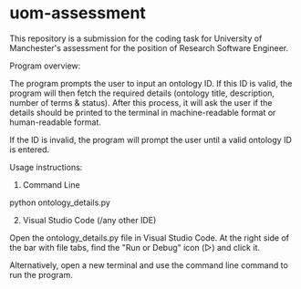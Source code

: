 # uom-assessment

This repository is a submission for the coding task for University of Manchester's assessment for the position of Research Software Engineer.

Program overview:

The program prompts the user to input an ontology ID. If this ID is valid, the program will then fetch the required details (ontology title, description, number of terms & status). 
After this process, it will ask the user if the details should be printed to the terminal in machine-readable format or human-readable format.

If the ID is invalid, the program will prompt the user until a valid ontology ID is entered.

Usage instructions:

1. Command Line

python ontology_details.py

2. Visual Studio Code (/any other IDE)

Open the ontology_details.py file in Visual Studio Code.
At the right side of the bar with file tabs, find the "Run or Debug" icon (▷) and click it.

Alternatively, open a new terminal and use the command line command to run the program.
